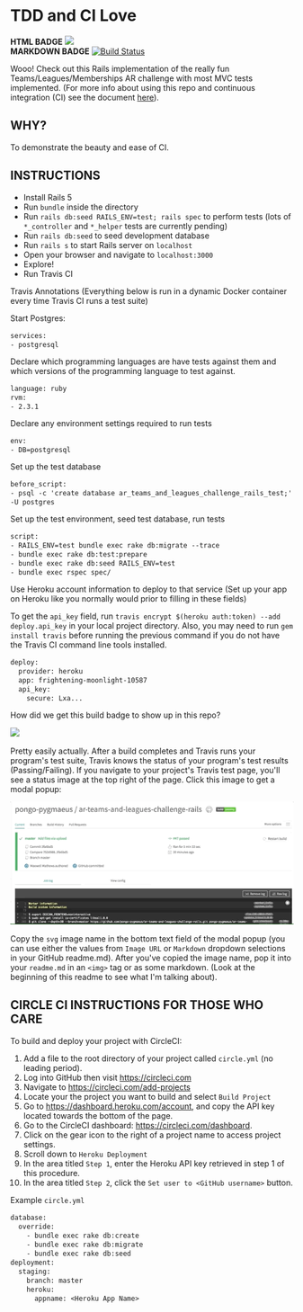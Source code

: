 <h1> TDD and CI Love </h1>

**HTML BADGE** <img src="https://api.travis-ci.org/pongo-pygmaeus/ar-teams-and-leagues-challenge-rails.svg?branch=master"></img><br>
**MARKDOWN BADGE** [![Build Status](https://travis-ci.org/pongo-pygmaeus/ar-teams-and-leagues-challenge-rails.svg?branch=master)](https://travis-ci.org/pongo-pygmaeus/ar-teams-and-leagues-challenge-rails)

Wooo! Check out this Rails implementation of the really fun Teams/Leagues/Memberships AR challenge with most MVC tests implemented. (For more info about using this repo and continuous integration (CI) see the document [here](./resources/ci_with_travis.pdf)). 

## WHY?

To demonstrate the beauty and ease of CI. 

## INSTRUCTIONS

* Install Rails 5
* Run `bundle` inside the directory
* Run `rails db:seed RAILS_ENV=test; rails spec` to perform tests (lots of `*_controller` and `*_helper` tests are currently pending)
* Run `rails db:seed` to seed development database
* Run `rails s` to start Rails server on `localhost`
* Open your browser and navigate to `localhost:3000`
* Explore!
* Run Travis CI

Travis Annotations (Everything below is run in a dynamic Docker container every time Travis CI runs a test suite)

Start Postgres:
```
services:
- postgresql
```
Declare which programming languages are have tests against them and which versions of the programming language to test against.
```
language: ruby
rvm:
- 2.3.1
```

Declare any environment settings required to run tests
```
env:
- DB=postgresql
```

Set up the test database
```
before_script:
- psql -c 'create database ar_teams_and_leagues_challenge_rails_test;' -U postgres
```

Set up the test environment, seed test database, run tests
```
script:
- RAILS_ENV=test bundle exec rake db:migrate --trace
- bundle exec rake db:test:prepare
- bundle exec rake db:seed RAILS_ENV=test
- bundle exec rspec spec/
```

Use Heroku account information to deploy to that service (Set up your app on Heroku like you normally would prior
to filling in these fields)

To get the `api_key` field, run `travis encrypt $(heroku auth:token) --add deploy.api_key` in your local project directory. Also, you may need to run `gem install travis` before running the previous command if you do not have the Travis CI command line tools installed. 
```
deploy:
  provider: heroku
  app: frightening-moonlight-10587
  api_key:
    secure: Lxa...
```

How did we get this build badge to show up in this repo?

<img src="https://api.travis-ci.org/pongo-pygmaeus/ar-teams-and-leagues-challenge-rails.svg?branch=master"></img><br>

Pretty easily actually. After a build completes and Travis runs your program's test suite, Travis knows the status of your program's test results (Passing/Failing). If you navigate to your project's Travis test page, you'll see a status image at the top right of the page. Click this image to get a modal popup: 

<img src="./resources/badge_selection.gif">

Copy the `svg` image name in the bottom text field of the modal popup (you can use either the values from `Image URL` or `Markdown` dropdown selections in your GitHub readme.md). After you've copied the image name, pop it into your `readme.md` in an `<img>` tag or as some markdown. (Look at the beginning of this readme to see what I'm talking about).

## CIRCLE CI INSTRUCTIONS FOR THOSE WHO CARE

To build and deploy your project with CircleCI:

1. Add a file to the root directory of your project called `circle.yml` (no leading period).
2. Log into GitHub then visit https://circleci.com
3. Navigate to https://circleci.com/add-projects
4. Locate your the project you want to build and select `Build Project`
5. Go to https://dashboard.heroku.com/account, and copy the API key located towards the bottom of the page.
6. Go to the CircleCI dashboard: https://circleci.com/dashboard.
7. Click on the gear icon to the right of a project name to access project settings.
8. Scroll down to `Heroku Deployment`
9. In the area titled `Step 1`, enter the Heroku API key retrieved in step 1 of this procedure.
10. In the area titled `Step 2`, click the `Set user to <GitHub username>` button.

Example `circle.yml`

```
database:
  override:
    - bundle exec rake db:create
    - bundle exec rake db:migrate
    - bundle exec rake db:seed
deployment:
  staging:
    branch: master
    heroku:
      appname: <Heroku App Name>
```

